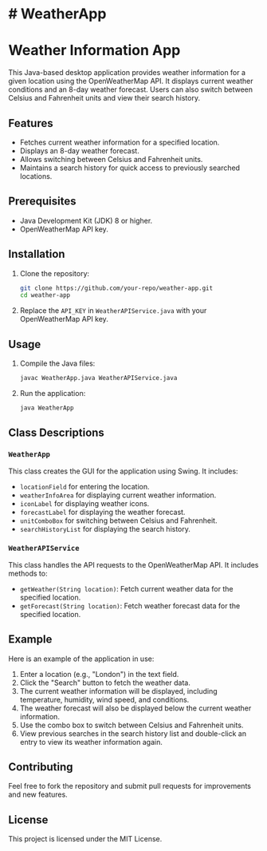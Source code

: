 # # WeatherApp
# Weather Information App

This Java-based desktop application provides weather information for a given location using the OpenWeatherMap API. It displays current weather conditions and an 8-day weather forecast. Users can also switch between Celsius and Fahrenheit units and view their search history.

## Features

- Fetches current weather information for a specified location.
- Displays an 8-day weather forecast.
- Allows switching between Celsius and Fahrenheit units.
- Maintains a search history for quick access to previously searched locations.

## Prerequisites

- Java Development Kit (JDK) 8 or higher.
- OpenWeatherMap API key.

## Installation

1. Clone the repository:
    ```sh
    git clone https://github.com/your-repo/weather-app.git
    cd weather-app
    ```

2. Replace the `API_KEY` in `WeatherAPIService.java` with your OpenWeatherMap API key.

## Usage

1. Compile the Java files:
    ```sh
    javac WeatherApp.java WeatherAPIService.java
    ```

2. Run the application:
    ```sh
    java WeatherApp
    ```

## Class Descriptions

### `WeatherApp`

This class creates the GUI for the application using Swing. It includes:

- `locationField` for entering the location.
- `weatherInfoArea` for displaying current weather information.
- `iconLabel` for displaying weather icons.
- `forecastLabel` for displaying the weather forecast.
- `unitComboBox` for switching between Celsius and Fahrenheit.
- `searchHistoryList` for displaying the search history.

### `WeatherAPIService`

This class handles the API requests to the OpenWeatherMap API. It includes methods to:

- `getWeather(String location)`: Fetch current weather data for the specified location.
- `getForecast(String location)`: Fetch weather forecast data for the specified location.

## Example

Here is an example of the application in use:

1. Enter a location (e.g., "London") in the text field.
2. Click the "Search" button to fetch the weather data.
3. The current weather information will be displayed, including temperature, humidity, wind speed, and conditions.
4. The weather forecast will also be displayed below the current weather information.
5. Use the combo box to switch between Celsius and Fahrenheit units.
6. View previous searches in the search history list and double-click an entry to view its weather information again.

## Contributing

Feel free to fork the repository and submit pull requests for improvements and new features.

## License

This project is licensed under the MIT License.
